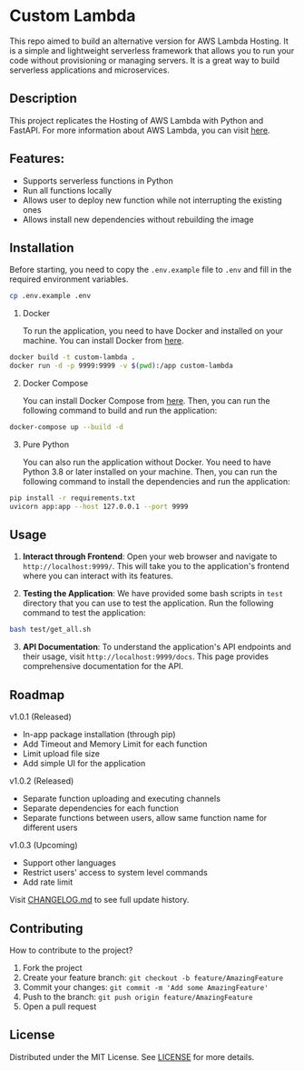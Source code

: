 # Custom Lambda

This repo aimed to build an alternative version for AWS Lambda Hosting. It is a simple and lightweight serverless framework that allows you to run your code without provisioning or managing servers. It is a great way to build serverless applications and microservices.

## Description

This project replicates the Hosting of AWS Lambda with Python and FastAPI. For more information about AWS Lambda, you can visit [here](https://aws.amazon.com/lambda/).

## Features:

- Supports serverless functions in Python
- Run all functions locally
- Allows user to deploy new function while not interrupting the existing ones
- Allows install new dependencies without rebuilding the image

## Installation

Before starting, you need to copy the `.env.example` file to `.env` and fill in the required environment variables.

```bash
cp .env.example .env
```

1. Docker

   To run the application, you need to have Docker and installed on your machine. You can install Docker from [here](https://docs.docker.com/get-docker/).

```bash
docker build -t custom-lambda .
docker run -d -p 9999:9999 -v $(pwd):/app custom-lambda
```

2. Docker Compose

   You can install Docker Compose from [here](https://docs.docker.com/compose/install/).
   Then, you can run the following command to build and run the application:

```bash
docker-compose up --build -d
```

3. Pure Python

   You can also run the application without Docker. You need to have Python 3.8 or later installed on your machine. Then, you can run the following command to install the dependencies and run the application:

```bash
pip install -r requirements.txt
uvicorn app:app --host 127.0.0.1 --port 9999
```

## Usage

1. **Interact through Frontend**: Open your web browser and navigate to `http://localhost:9999/`. This will take you to the application's frontend where you can interact with its features.

2. **Testing the Application**: We have provided some bash scripts in `test` directory that you can use to test the application. Run the following command to test the application:

```bash
bash test/get_all.sh
```


3. **API Documentation**: To understand the application's API endpoints and their usage, visit `http://localhost:9999/docs`. This page provides comprehensive documentation for the API.

## Roadmap

v1.0.1 (Released)

- In-app package installation (through pip)
- Add Timeout and Memory Limit for each function
- Limit upload file size
- Add simple UI for the application

v1.0.2 (Released)

- Separate function uploading and executing channels
- Separate dependencies for each function
- Separate functions between users, allow same function name for different users

v1.0.3 (Upcoming)

- Support other languages
- Restrict users' access to system level commands
- Add rate limit

Visit [CHANGELOG.md](CHANGELOG.md) to see full update history.

## Contributing

How to contribute to the project?

1. Fork the project
2. Create your feature branch: `git checkout -b feature/AmazingFeature`
3. Commit your changes: `git commit -m 'Add some AmazingFeature'`
4. Push to the branch: `git push origin feature/AmazingFeature`
5. Open a pull request

## License

Distributed under the MIT License. See [LICENSE](LICENSE) for more details.
